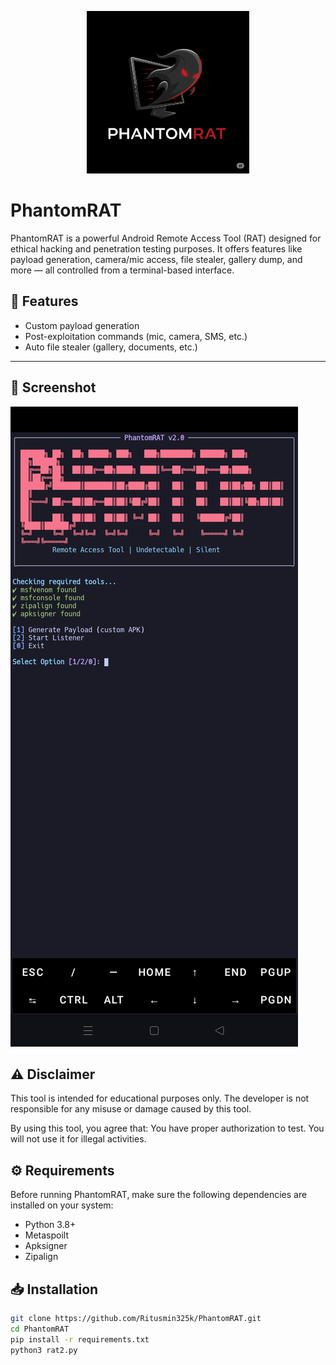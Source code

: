 <p align="center">
  <img src="logo.jpg" width="260" height="260" alt="PhantomRAT Logo">
</p>

# PhantomRAT
PhantomRAT is a powerful Android Remote Access Tool (RAT) designed for ethical hacking and penetration testing purposes. It offers features like payload generation, camera/mic access, file stealer, gallery dump, and more — all controlled from a terminal-based interface.

## 🚀 Features

- Custom payload generation
- Post-exploitation commands (mic, camera, SMS, etc.)
- Auto file stealer (gallery, documents, etc.)

---

## 📸 Screenshot

![Tool Screenshot](screenshot.jpg)

## ⚠️ Disclaimer
This tool is intended for educational purposes only. The developer is not responsible for any misuse or damage caused by this tool.

By using this tool, you agree that:
You have proper authorization to test.
You will not use it for illegal activities.

## ⚙️ Requirements
Before running PhantomRAT, make sure the following dependencies are installed on your system:

- Python 3.8+
- Metaspoilt
- Apksigner
- Zipalign

## 📥 Installation

```bash
git clone https://github.com/Ritusmin325k/PhantomRAT.git
cd PhantomRAT
pip install -r requirements.txt
python3 rat2.py

